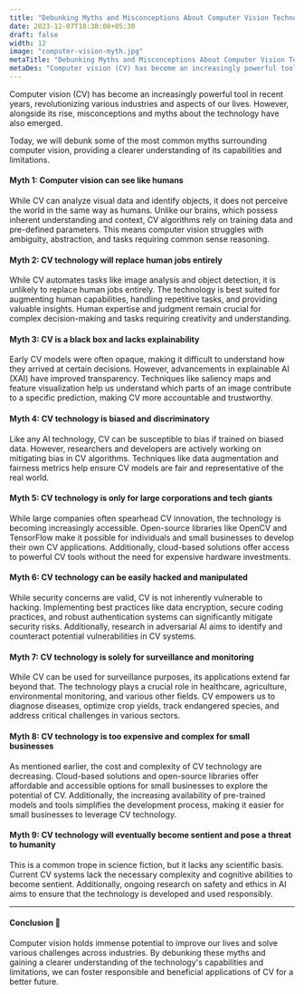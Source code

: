 ```yaml
---
title: "Debunking Myths and Misconceptions About Computer Vision Technology"
date: 2023-12-07T18:38:08+05:30
draft: false
width: 12
image: "computer-vision-myth.jpg"
metaTitle: "Debunking Myths and Misconceptions About Computer Vision Technology | Open CV Courses "
metaDes: "Computer vision (CV) has become an increasingly powerful tool in recent years, revolutionizing various industries and aspects of our lives. However, alongside its rise, misconceptions and myths about the technology have also emerged. | myths"
---
```


Computer vision (CV) has become an increasingly powerful tool in recent years, revolutionizing various industries and aspects of our lives. However, alongside its rise, misconceptions and myths about the technology have also emerged. <!--more-->

Today, we will debunk some of the most common myths surrounding computer vision, providing a clearer understanding of its capabilities and limitations.

#### Myth 1: Computer vision can see like humans

While CV can analyze visual data and identify objects, it does not perceive the world in the same way as humans. Unlike our brains, which possess inherent understanding and context, CV algorithms rely on training data and pre-defined parameters. This means computer vision struggles with ambiguity, abstraction, and tasks requiring common sense reasoning.

#### Myth 2: CV technology will replace human jobs entirely

While CV automates tasks like image analysis and object detection, it is unlikely to replace human jobs entirely. The technology is best suited for augmenting human capabilities, handling repetitive tasks, and providing valuable insights. Human expertise and judgment remain crucial for complex decision-making and tasks requiring creativity and understanding.

#### Myth 3: CV is a black box and lacks explainability

Early CV models were often opaque, making it difficult to understand how they arrived at certain decisions. However, advancements in explainable AI (XAI) have improved transparency. Techniques like saliency maps and feature visualization help us understand which parts of an image contribute to a specific prediction, making CV more accountable and trustworthy.

#### Myth 4: CV technology is biased and discriminatory

Like any AI technology, CV can be susceptible to bias if trained on biased data. However, researchers and developers are actively working on mitigating bias in CV algorithms. Techniques like data augmentation and fairness metrics help ensure CV models are fair and representative of the real world.

#### Myth 5: CV technology is only for large corporations and tech giants

While large companies often spearhead CV innovation, the technology is becoming increasingly accessible. Open-source libraries like OpenCV and TensorFlow make it possible for individuals and small businesses to develop their own CV applications. Additionally, cloud-based solutions offer access to powerful CV tools without the need for expensive hardware investments.

#### Myth 6: CV technology can be easily hacked and manipulated

While security concerns are valid, CV is not inherently vulnerable to hacking. Implementing best practices like data encryption, secure coding practices, and robust authentication systems can significantly mitigate security risks. Additionally, research in adversarial AI aims to identify and counteract potential vulnerabilities in CV systems.

#### Myth 7: CV technology is solely for surveillance and monitoring

While CV can be used for surveillance purposes, its applications extend far beyond that. The technology plays a crucial role in healthcare, agriculture, environmental monitoring, and various other fields. CV empowers us to diagnose diseases, optimize crop yields, track endangered species, and address critical challenges in various sectors.

#### Myth 8: CV technology is too expensive and complex for small businesses

As mentioned earlier, the cost and complexity of CV technology are decreasing. Cloud-based solutions and open-source libraries offer affordable and accessible options for small businesses to explore the potential of CV. Additionally, the increasing availability of pre-trained models and tools simplifies the development process, making it easier for small businesses to leverage CV technology.

#### Myth 9: CV technology will eventually become sentient and pose a threat to humanity

This is a common trope in science fiction, but it lacks any scientific basis. Current CV systems lack the necessary complexity and cognitive abilities to become sentient. Additionally, ongoing research on safety and ethics in AI aims to ensure that the technology is developed and used responsibly.

-------------------

#### Conclusion 🏁

Computer vision holds immense potential to improve our lives and solve various challenges across industries. By debunking these myths and gaining a clearer understanding of the technology's capabilities and limitations, we can foster responsible and beneficial applications of CV for a better future.


